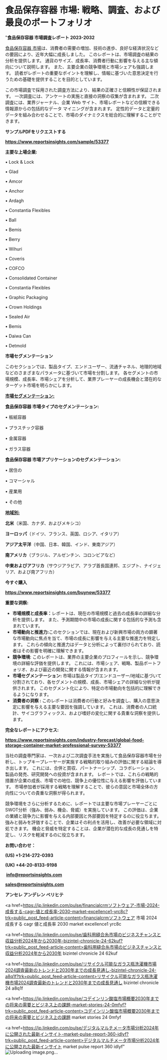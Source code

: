 # 食品保存容器 市場: 戦略、調査、および最良のポートフォリオ

"<strong>食品保存容器 市場調査レポート 2023-2032</strong>

<a href=https://www.reportsinsights.com/sample/53377>食品保存容器 市場</a>は、消費者の需要の増加、技術の進歩、良好な経済状況などの要因により、近年大幅に成長しました。 このレポートは、市場調査の結果の分析を提供します。 通貨のサイズ、成長率、消費者行動に影響を与える主な傾向について説明します。 また、主要企業の競争環境と市場シェアも強調します。 読者がレポートの重要なポイントを理解し、情報に基づいた意思決定を行うための基礎を提供することを目的としています。

この市場調査で採用された調査方法により、結果の正確さと信頼性が保証されます。 一次調査には、アンケートの実施と直接の洞察の収集が含まれます。 二次調査には、業界ジャーナル、企業 Web サイト、市場レポートなどの信頼できる情報源からの包括的なデータ マイニングが含まれます。 定性的データと定量的データを組み合わせることで、市場のダイナミクスを総合的に理解することができます。

<strong><b>サンプルPDFをリクエストする</b></strong>

<a href=https://www.reportsinsights.com/sample/53377><strong><u>https://www.reportsinsights.com/sample/53377</u></strong></a>

<strong>主要な上場企業:</strong>

• Lock & Lock

• Glad

• Amcor

• Anchor

• Ardagh

• Constantia Flexibles

• Ball

• Bemis

• Berry

• Wihuri

• Coveris

• COFCO

• Consolidated Container

• Constantia Flexibles

• Graphic Packaging

• Crown Holdings

• Sealed Air

• Bemis

• Daiwa Can

• Detmold

<strong>市場セグメンテーション</strong>

このセクションでは、製品タイプ、エンドユーザー、流通チャネル、地理的地域などのさまざまなパラメータに基づいて市場を分割します。 各セグメントの市場規模、成長率、市場シェアを分析して、業界プレーヤーの成長機会と潜在的なターゲット市場を明らかにします。

<strong><u>市場セグメンテーション</u></strong><strong><u>:</u></strong>

<strong>食品保存容器 市場タイプのセグメンテーション:</strong>

• 板紙容器

• プラスチック容器

• 金属容器

• ガラス容器

<strong>食品保存容器 市場アプリケーションのセグメンテーション:</strong>

• 居住の

• コマーシャル

• 産業用

• その他

<strong><u>地域別</u></strong><strong><u>:</u></strong>

<strong>北米</strong>（米国、カナダ、およびメキシコ）

<strong>ヨーロッパ</strong>（ドイツ、フランス、英国、ロシア、イタリア）

<strong>アジア太平洋</strong>（中国、日本、韓国、インド、東南アジア）

<strong>南アメリカ</strong>（ブラジル、アルゼンチン、コロンビアなど）

<strong>中東およびアフリカ</strong>（サウジアラビア、アラブ首長国連邦、エジプト、ナイジェリア、および南アフリカ）

<strong>今すぐ購入</strong>

<a href=https://www.reportsinsights.com/buynow/53377><strong><u>https://www.reportsinsights.com/buynow/53377</u></strong></a>

<strong>重要な洞察:</strong>
<ul>
  <li><strong>市場規模と成長率：</strong>レポートは、現在の市場規模と過去の成長率の詳細な分析を提供します。 また、予測期間中の市場の成長に関する包括的な予測も含まれています。</li>
  <li><strong>市場動向と推進力:</strong>このセクションでは、現在および新興市場の両方の顕著な市場動向に焦点を当て、市場の成長に影響を与える主要な推進力を特定します。 これらの傾向と推進力はデータと分析によって裏付けられており、読者はその影響を明確に理解できます。</li>
  <li><strong>競争環境</strong>: このレポートは、業界の主要企業のプロフィールを示し、競争環境の詳細な評価を提供します。 これには、市場シェア、戦略、製品ポートフォリオ、および最近の開発に関する情報が含まれます。</li>
  <li><strong>市場セグメンテーション: </strong>市場は製品タイプ/エンドユーザー/地域に基づいて分割されており、各セグメントの規模、成長、市場シェアの詳細な分析が提供されます。 このセグメント化により、特定の市場動向を包括的に理解できるようになります。</li>
  <li><strong>消費者の洞察 : </strong>このレポートは消費者の行動と好みを調査し、購入の意思決定に影響を与える主要な要因を強調しています。 これは、消費者の人口統計、サイコグラフィックス、および嗜好の変化に関する貴重な洞察を提供します。</li>
</ul>
<strong>完全なレポートにアクセス:</strong>

<a href=https://www.reportsinsights.com/industry-forecast/global-food-storage-container-market-professional-survey-53377><strong><u><b>https://www.reportsinsights.com/industry-forecast/global-food-storage-container-market-professional-survey-53377</b></u></strong></a>

当社の調査専門家は、一次および二次調査手法を実施して食品保存容器市場を分析し、トップキープレーヤーが実施する戦略的取り組みの評価に関する結論を導き出します。 これには、合併と買収、パートナーシップ、コラボレーション、製品の発売、研究開発への投資が含まれます。 レポートでは、これらの戦略的措置が企業の成長、市場での地位、競争上の優位性に与える影響を評価しています。 市場参加者が採用する戦略を理解することで、彼らの意図と市場全体の方向性についての貴重な洞察が得られます。

競争環境をさらに分析するために、レポートでは主要な市場プレーヤーごとにSWOT分析（強み、弱み、機会、脅威）を実施しています。 この評価は、企業の業績と競争力に影響を与える内部要因と外部要因を特定するのに役立ちます。 強みと弱みを評価することで、企業はその利点を活用し、改善が必要な領域に対処できます。 機会と脅威を特定することは、企業が潜在的な成長の見通しを特定し、リスクを軽減するのに役立ちます。

<strong>お問い合わせ：</strong>

<strong>(US) +1-214-272-0393</strong>

<strong>(UK) +44-20-8133-9198</strong>

<strong> </strong><a href=info@reportsinsights.com><strong><u>info@reportsinsights.com</u></strong></a>

<a href=sales@reportsinsights.com><strong><u>sales@reportsinsights.com</u></strong></a>

<strong>アンセレ アンデレン ベリヒテ</strong>

<a href=https://jp.linkedin.com/pulse/financialcrmソフトウェア-市場-2024-成長する-cagr-値と成長率-2030-market-excellence1-yrc8c?trk=public_post_feed-article-content>financialcrmソフトウェア 市場 2024 成長する cagr 値と成長率 2030 market excellence1 yrc8c</a>

<a href=https://jp.linkedin.com/pulse/歯科用縫合糸市場のビジネスチャンスと収益分析2024年から2030年-bizintel-chronicle-24-62kuf?trk=public_post_feed-article-content>歯科用縫合糸市場のビジネスチャンスと収益分析2024年から2030年 bizintel chronicle 24 62kuf</a>

<a href=https://jp.linkedin.com/pulse/リサイクル可能なガラス瓶洗濯機市場2024調査最新のトレンドと2030年までの成長見通し-bizintel-chronicle-24-a8q1f?trk=public_post_feed-article-content>リサイクル可能なガラス瓶洗濯機市場2024調査最新のトレンドと2030年までの成長見通し bizintel chronicle 24 a8q1f</a>

<a href=https://jp.linkedin.com/pulse/コデインリン酸塩市場概要2030年までの将来の需要とビジネス上の課題-market-stories-24-0mfyf?trk=public_post_feed-article-content>コデインリン酸塩市場概要2030年までの将来の需要とビジネス上の課題 market stories 24 0mfyf</a>

<a href=https://jp.linkedin.com/pulse/デジタルマルチメータ市場分析2024年に公開された最新インサイト-market-pulse-report-360-idlyf?trk=public_post_feed-article-content>デジタルマルチメータ市場分析2024年に公開された最新インサイト market pulse report 360 idlyf</a>"
![Uploading image.png…]()
